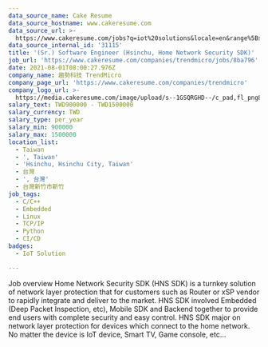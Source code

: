 ```yaml
---
data_source_name: Cake Resume
data_source_hostname: www.cakeresume.com
data_source_url: >-
  https://www.cakeresume.com/jobs?q=iot%20solutions&locale=en&range%5Bsalary_range%5D%5Bmin%5D=1000000
data_source_internal_id: '31115'
title: '(Sr.) Software Engineer (Hsinchu, Home Network Security SDK)'
job_url: 'https://www.cakeresume.com/companies/trendmicro/jobs/8ba796'
date: 2021-08-01T08:00:27.976Z
company_name: 趨勢科技 TrendMicro
company_page_url: 'https://www.cakeresume.com/companies/trendmicro'
company_logo_url: >-
  https://media.cakeresume.com/image/upload/s--1GSQRGHD--/c_pad,fl_png8,h_200,w_200/v1536046772/i1wwlco86slotrkxcujd.png
salary_text: TWD900000 - TWD1500000
salary_currency: TWD
salary_type: per_year
salary_min: 900000
salary_max: 1500000
location_list:
  - Taiwan
  - ', Taiwan'
  - 'Hsinchu, Hsinchu City, Taiwan'
  - 台灣
  - ', 台灣'
  - 台灣新竹市新竹
job_tags:
  - C/C++
  - Embedded
  - Linux
  - TCP/IP
  - Python
  - CI/CD
badges:
  - IoT Solution

---
```


Job overview Home Network Security SDK (HNS SDK) is a turnkey solution of network layer protection that for customers such as Router or xSP vendor to rapidly integrate and deliver to the market. HNS SDK involved Embedded (Deep Packet Inspection, etc), Mobile SDK and Backend together to provide end users with complete security and easy control. HNS SDK major on network layer protection for devices which connect to the home network. No matter the device is IoT device, Smart TV, Game console, etc… 